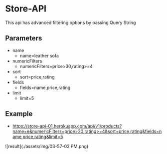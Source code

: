 # Store-API
This api has advanced filtering options by passing Query String

## Parameters
- name 
  - name=leather sofa
- numericFilters
  - numericFilters=price>30,rating>=4
- sort
  - sort=price,rating
- fields
  - fields=name,price,rating
- limit
  - limit=5
 
 ## Example
 - https://store-api-01.herokuapp.com/api/v1/products?name=e&numericFilters=price>30,rating>=4&sort=price,rating&fields=name,price,rating&limit=5
 
 ![result](./assets/img/03-57-02 PM.png)
  
 
